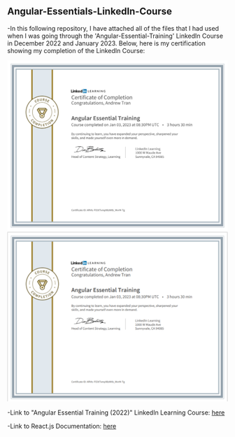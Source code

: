 ## Angular-Essentials-LinkedIn-Course

-In this following repository, I have attached all of the files that I had used when I was going through the 'Angular-Essential-Training' LinkedIn Course in December 2022 and January 2023. Below, here is my certification showing my completion of the LinkedIn Course: 

<div align="center">
  <img src="./Angular-Essential-Training-Certificate-of-Completion-2022.pdf" alt="Andrew Tran - Angular Essentials LinkedIn Course Certification of Completion"/>
</div>
<div align="center">
  <img src="./Angular-Essential-Training-Certificate-of-Completion-2022.PNG" alt="Andrew Tran - Angular Essentials LinkedIn Course Certification of Completion"/>
</div>

-Link to "Angular Essential Training (2022)" LinkedIn Learning Course: [here](https://www.linkedin.com/learning/angular-essential-training-2/why-use-angular?autoplay=true&u=57888345)

-Link to React.js Documentation: [here](https://angular.io/)
